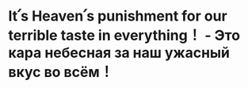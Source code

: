 # It՛s Heaven՛s punishment for our terrible taste in everything！ - Это кара небесная за наш ужасный вкус во всём！
